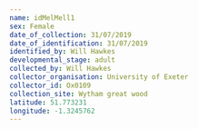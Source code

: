 ```yaml
---
name: idMelMell1
sex: Female
date_of_collection: 31/07/2019
date_of_identification: 31/07/2019
identified_by: Will Hawkes
developmental_stage: adult
collected_by: Will Hawkes
collector_organisation: University of Exeter
collector_id: Ox0109
collection_site: Wytham great wood
latitude: 51.773231
longitude: -1.3245762
---
```

